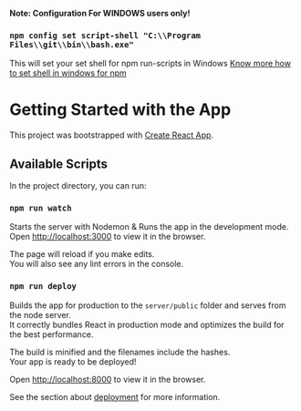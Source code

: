 **Note: Configuration For WINDOWS users only!**
### `npm config set script-shell "C:\\Program Files\\git\\bin\\bash.exe"`

This will set your set shell for npm run-scripts in Windows [Know more how to set shell in windows for npm](https://stackoverflow.com/questions/23243353/how-to-set-shell-for-npm-run-scripts-in-windows)

# Getting Started with the App
This project was bootstrapped with [Create React App](https://github.com/facebook/create-react-app).

## Available Scripts
In the project directory, you can run:
### `npm run watch`

Starts the server with Nodemon & Runs the app in the development mode.\
Open [http://localhost:3000](http://localhost:3000) to view it in the browser.

The page will reload if you make edits.\
You will also see any lint errors in the console.

### `npm run deploy`

Builds the app for production to the `server/public` folder and serves from the node server.\
It correctly bundles React in production mode and optimizes the build for the best performance.

The build is minified and the filenames include the hashes.\
Your app is ready to be deployed!

Open [http://localhost:8000](http://localhost:8000) to view it in the browser.

See the section about [deployment](https://facebook.github.io/create-react-app/docs/deployment) for more information.
